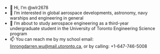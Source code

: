 - 👋 Hi, I’m @wlr2678
- 👀 I’m interested in global aerospace developments, astronomy, navy warships and engineering in general
- 🌱 I’m about to study aerospace engineering as a third-year undergraduate student in the University of Toronto Engineering Science program
- 📫 You can reach me by my school email: linrongdarren.wu@mail.utoronto.ca, or by calling: +1-647-746-5008

<!---
wlr2678/wlr2678 is a ✨ special ✨ repository because its `README.md` (this file) appears on your GitHub profile.
You can click the Preview link to take a look at your changes.
--->
